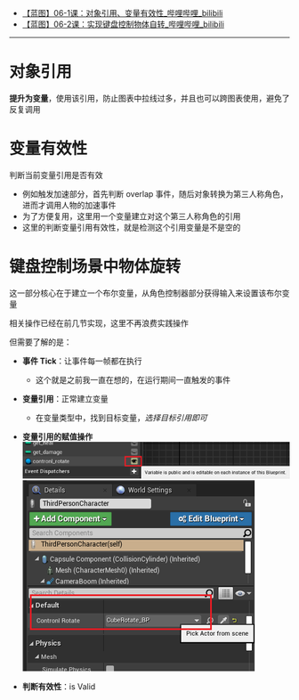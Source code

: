 
- [【蓝图】06-1课：对象引用、变量有效性\_哔哩哔哩\_bilibili](https://www.bilibili.com/video/BV164411Y732?t=103.7&p=38)
- [【蓝图】06-2课：实现键盘控制物体自转\_哔哩哔哩\_bilibili](https://www.bilibili.com/video/BV164411Y732?t=35.9&p=39)
---
# 对象引用
**提升为变量**，使用该引用，防止图表中拉线过多，并且也可以跨图表使用，避免了反复调用
# 变量有效性
判断当前变量引用是否有效
- 例如触发加速部分，首先判断 overlap 事件，随后对象转换为第三人称角色，进而才调用人物的加速事件
- 为了方便复用，这里用一个变量建立对这个第三人称角色的引用
- 这里的判断变量引用有效性，就是检测这个引用变量是不是空的
# 键盘控制场景中物体旋转

这一部分核心在于建立一个布尔变量，从角色控制器部分获得输入来设置该布尔变量

相关操作已经在前几节实现，这里不再浪费实践操作

但需要了解的是：
- **事件 Tick**：让事件每一帧都在执行
	- 这个就是之前我一直在想的，在运行期间一直触发的事件
- **变量引用**：正常建立变量
	- 在变量类型中，找到目标变量，*选择目标引用即可*
- **变量引用的赋值操作**
![](img/Pasted%20image%2020240116145052.png)
![](img/Pasted%20image%2020240116145142.png)

- **判断有效性**：is Valid


